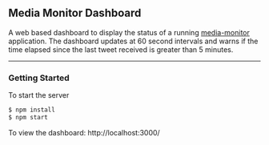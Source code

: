## Media Monitor Dashboard

A web based dashboard to display the status of a running [media-monitor](https://github.com/taylorrees/media-monitor) application. The dashboard updates at 60 second intervals and warns if the time elapsed since the last tweet received is greater than 5 minutes.

---

### Getting Started

To start the server
```javascript
$ npm install
$ npm start
```

To view the dashboard: http://localhost:3000/
